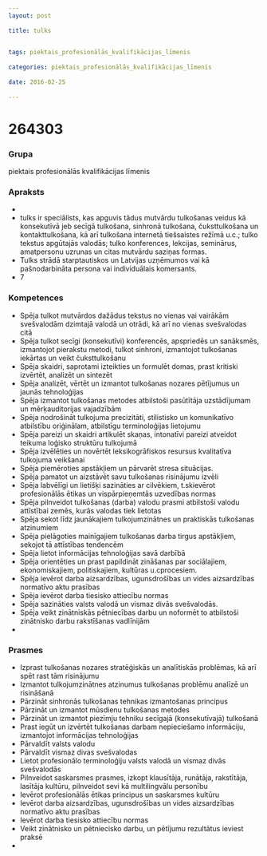 ```yaml
---
layout: post
    
title: tulks

    
tags: piektais_profesionālās_kvalifikācijas_līmenis
    
categories: piektais_profesionālās_kvalifikācijas_līmenis
    
date: 2016-02-25
    
---
```

# 264303

### Grupa
piektais profesionālās kvalifikācijas līmenis


### Apraksts

* 
* tulks ir speciālists, kas apguvis tādus mutvārdu tulkošanas veidus kā konsekutīvā jeb secīgā tulkošana, sinhronā tulkošana, čuksttulkošana un kontakttulkošana, kā arī tulkošana internetā tiešsaistes režīmā u.c.; tulko tekstus apgūtajās valodās; tulko konferences, lekcijas, seminārus, amatpersonu uzrunas un citas mutvārdu saziņas formas. 
* 	Tulks strādā starptautiskos un Latvijas uzņēmumos vai kā pašnodarbināta persona vai individuālais komersants. 
* 	7 

### Kompetences

* Spēja tulkot mutvārdos dažādus tekstus no vienas vai vairākām svešvalodām dzimtajā valodā un otrādi, kā arī no vienas svešvalodas citā
* Spēja tulkot secīgi (konsekutīvi) konferencēs, apspriedēs un sanāksmēs, izmantojot pierakstu metodi, tulkot sinhroni, izmantojot tulkošanas iekārtas un veikt čuksttulkošanu
* Spēja skaidri, saprotami izteikties un formulēt domas, prast kritiski izvērtēt, analizēt un sintezēt
* Spēja analizēt, vērtēt un izmantot tulkošanas nozares pētījumus un jaunās tehnoloģijas
* Spēja izmantot tulkošanas metodes atbilstoši pasūtītāja uzstādījumam un mērķauditorijas vajadzībām
* Spēja nodrošināt tulkojuma precizitāti, stilistisko un komunikatīvo atbilstību oriģinālam, atbilstīgu terminoloģijas lietojumu
* Spēja pareizi un skaidri artikulēt skaņas, intonatīvi pareizi atveidot teikuma loģisko struktūru tulkojumā
* Spēja izvēlēties un novērtēt leksikogrāfiskos resursus kvalitatīva tulkojuma veikšanai
* Spēja piemēroties apstākļiem un pārvarēt stresa situācijas.
*  Spēja pamatot un aizstāvēt savu tulkošanas risinājumu izvēli
* Spēja labvēlīgi un lietišķi sazināties ar cilvēkiem, t.skievērot profesionālās ētikas un vispārpieņemtās uzvedības normas
* Spēja pilnveidot tulkošanas (darba) valodu prasmi atbilstoši valodu attīstībai zemēs, kurās valodas tiek lietotas
* Spēja sekot līdz jaunākajiem tulkojumzinātnes un praktiskās tulkošanas atzinumiem
* Spēja pielāgoties mainīgajiem tulkošanas darba tirgus apstākļiem, sekojot tā attīstības tendencēm
* Spēja lietot informācijas tehnoloģijas savā darbībā
* Spēja orientēties un prast papildināt zināšanas par sociālajiem, ekonomiskajiem, politiskajiem, kultūras u.cprocesiem.
*  Spēja ievērot darba aizsardzības, ugunsdrošības un vides aizsardzības normatīvo aktu prasības
* Spēja ievērot darba tiesisko attiecību normas
* Spēja sazināties valsts valodā un vismaz divās svešvalodās.
*  Spēja veikt zinātniskās pētniecības darbu un noformēt to atbilstoši zinātnisko darbu rakstīšanas vadlīnijām
* 

### Prasmes 
* Izprast tulkošanas nozares stratēģiskās un analītiskās problēmas, kā arī spēt rast tām risinājumu
* Izmantot tulkojumzinātnes atzinumus tulkošanas problēmu analīzē un risināšanā
* Pārzināt sinhronās tulkošanas tehnikas izmantošanas principus
* Pārzināt un izmantot mūsdienu tulkošanas metodes
* Pārzināt un izmantot piezīmju tehniku secīgajā (konsekutīvajā) tulkošanā
* Prast iegūt un izvērtēt tulkošanas darbam nepieciešamo informāciju, izmantojot informācijas tehnoloģijas
* Pārvaldīt valsts valodu
* Pārvaldīt vismaz divas svešvalodas
* Lietot profesionālo terminoloģiju valsts valodā un vismaz divās svešvalodās
* Pilnveidot saskarsmes prasmes, izkopt klausītāja, runātāja, rakstītāja, lasītāja kultūru, pilnveidot sevi kā multilingvālu personību
* Ievērot profesionālās ētikas principus un saskarsmes kultūru
* Ievērot darba aizsardzības, ugunsdrošības un vides aizsardzības normatīvo aktu prasības
* Ievērot darba tiesisko attiecību normas
* Veikt zinātnisko un pētniecisko darbu, un pētījumu rezultātus ieviest praksē
* 